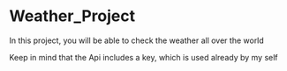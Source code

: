 # Weather_Project

In this project, you will be able to check the weather all over the world

Keep in mind that the Api includes a key, which is used already by my self
